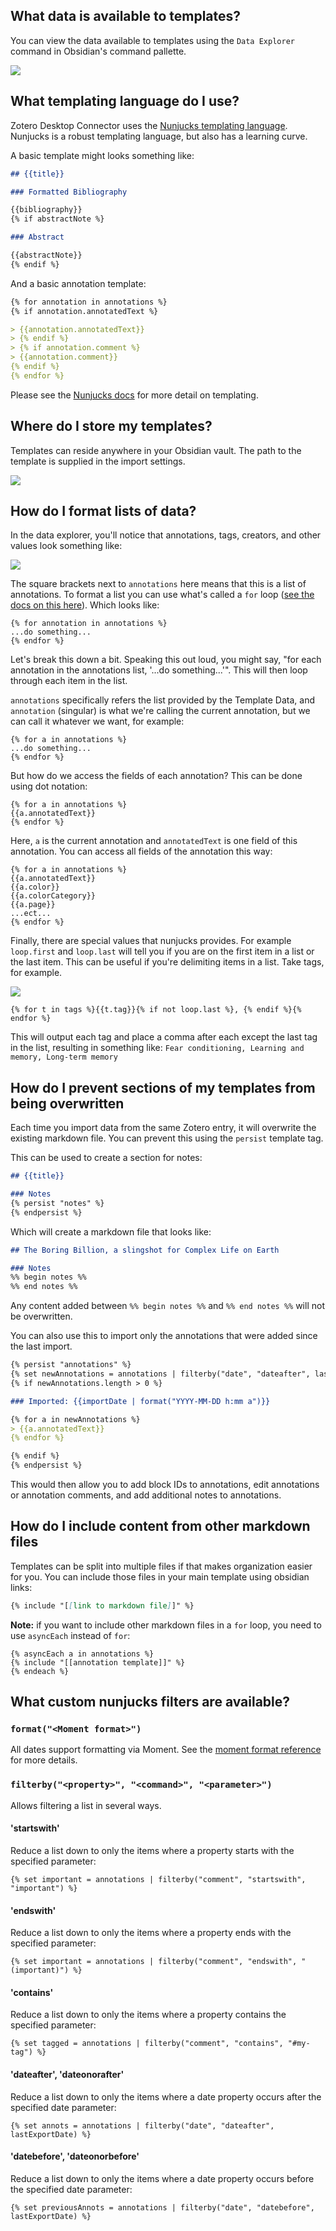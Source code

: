 ## What data is available to templates?

You can view the data available to templates using the `Data Explorer` command in Obsidian's command pallette.

![](Screen%20Shot%202022-03-28%20at%2011.11.24%20AM.png)

## What templating language do I use?

Zotero Desktop Connector uses the [Nunjucks templating language](https://mozilla.github.io/nunjucks/templating.html#variables). Nunjucks is a robust templating language, but also has a learning curve.

A basic template might looks something like:

```markdown
## {{title}}

### Formatted Bibliography

{{bibliography}}
{% if abstractNote %}

### Abstract

{{abstractNote}}
{% endif %}
```

And a basic annotation template:

```markdown
{% for annotation in annotations %}
{% if annotation.annotatedText %}

> {{annotation.annotatedText}}
> {% endif %}
> {% if annotation.comment %}
> {{annotation.comment}}
{% endif %}
{% endfor %}
```

Please see the [Nunjucks docs](https://mozilla.github.io/nunjucks/templating.html#variables) for more detail on templating.

## Where do I store my templates?

Templates can reside anywhere in your Obsidian vault. The path to the template is supplied in the import settings.

![](Screen%20Shot%202022-04-23%20at%2010.54.56%20AM.png)


## How do I format lists of data?

In the data explorer, you'll notice that annotations, tags, creators, and other values look something like:

![](Screen%20Shot%202022-04-09%20at%206.07.10%20PM.png)

The square brackets next to `annotations` here means that this is a list of annotations. To format a list you can use what's called a `for` loop ([see the docs on this here](https://mozilla.github.io/nunjucks/templating.html#for)). Which looks like:

```
{% for annotation in annotations %}
...do something...
{% endfor %}
```

Let's break this down a bit. Speaking this out loud, you might say, "for each annotation in the annotations list, '...do something...'". This will then loop through each item in the list.

`annotations` specifically refers the list provided by the Template Data, and `annotation` (singular) is what we're calling the current annotation, but we can call it whatever we want, for example:

```
{% for a in annotations %}
...do something...
{% endfor %}
```

But how do we access the fields of each annotation? This can be done using dot notation:

```
{% for a in annotations %}
{{a.annotatedText}}
{% endfor %}
```

Here, `a` is the current annotation and `annotatedText` is one field of this annotation. You can access all fields of the annotation this way:

```
{% for a in annotations %}
{{a.annotatedText}}
{{a.color}}
{{a.colorCategory}}
{{a.page}}
...ect...
{% endfor %}
```

Finally, there are special values that nunjucks provides. For example `loop.first` and `loop.last` will tell you if you are on the first item in a list or the last item. This can be useful if you're delimiting items in a list. Take tags, for example.

![](Screen%20Shot%202022-04-09%20at%206.22.35%20PM.png)

```
{% for t in tags %}{{t.tag}}{% if not loop.last %}, {% endif %}{% endfor %}
```

This will output each tag and place a comma after each except the last tag in the list, resulting in something like: `Fear conditioning, Learning and memory, Long-term memory`

## How do I prevent sections of my templates from being overwritten

Each time you import data from the same Zotero entry, it will overwrite the existing markdown file. You can prevent this using the `persist` template tag.

This can be used to create a section for notes:

```markdown
## {{title}}

### Notes
{% persist "notes" %}
{% endpersist %}
```

Which will create a markdown file that looks like:

```markdown
## The Boring Billion, a slingshot for Complex Life on Earth

### Notes
%% begin notes %%
%% end notes %%
```

Any content added between `%% begin notes %%` and `%% end notes %%` will not be overwritten.

You can also use this to import only the annotations that were added since the last import.

```markdown
{% persist "annotations" %}
{% set newAnnotations = annotations | filterby("date", "dateafter", lastImportDate) %}
{% if newAnnotations.length > 0 %}

### Imported: {{importDate | format("YYYY-MM-DD h:mm a")}}

{% for a in newAnnotations %}
> {{a.annotatedText}}
{% endfor %}

{% endif %}
{% endpersist %}
```

This would then allow you to add block IDs to annotations, edit annotations or annotation comments, and add additional notes to annotations.

## How do I include content from other markdown files

Templates can be split into multiple files if that makes organization easier for you. You can include those files in your main template using obsidian links:

```markdown
{% include "[[link to markdown file]]" %}
```

**Note:** if you want to include other markdown files in a `for` loop, you need to use `asyncEach` instead of `for`:

```
{% asyncEach a in annotations %}
{% include "[[annotation template]]" %}
{% endeach %}
```

## What custom nunjucks filters are available?

### `format("<Moment format>")`

All dates support formatting via Moment. See the [moment format reference](https://momentjs.com/docs/#/displaying/format/) for more details.

### `filterby("<property>", "<command>", "<parameter>")`

Allows filtering a list in several ways.

#### 'startswith'

Reduce a list down to only the items where a property starts with the specified parameter:

`{% set important = annotations | filterby("comment", "startswith", "important") %}`

#### 'endswith'

Reduce a list down to only the items where a property ends with the specified parameter:

`{% set important = annotations | filterby("comment", "endswith", "(important)") %}`

#### 'contains'

Reduce a list down to only the items where a property contains the specified parameter:

`{% set tagged = annotations | filterby("comment", "contains", "#my-tag") %}`

#### 'dateafter', 'dateonorafter'

Reduce a list down to only the items where a date property occurs after the specified date parameter:

`{% set annots = annotations | filterby("date", "dateafter", lastExportDate) %}`

#### 'datebefore', 'dateonorbefore'

Reduce a list down to only the items where a date property occurs before the specified date parameter:

`{% set previousAnnots = annotations | filterby("date", "datebefore", lastExportDate) %}`
